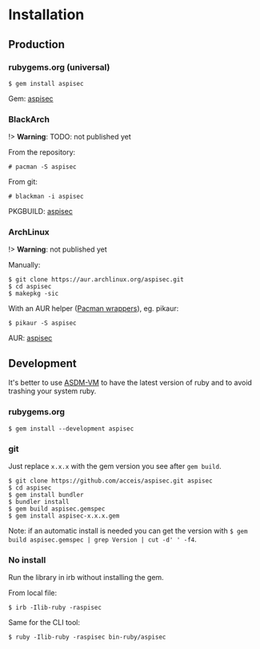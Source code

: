 # Installation

## Production

<!-- tabs:start -->

### **rubygems.org (universal)**

```
$ gem install aspisec
```

Gem: [aspisec](https://rubygems.org/gems/aspisec)

### **BlackArch**

!> **Warning**: TODO: not published yet

From the repository:

```
# pacman -S aspisec
```

From git:

```
# blackman -i aspisec
```

PKGBUILD: [aspisec](https://github.com/BlackArch/blackarch/blob/master/packages/aspisec/PKGBUILD)

### **ArchLinux**

!> **Warning**: not published yet

Manually:

```
$ git clone https://aur.archlinux.org/aspisec.git
$ cd aspisec
$ makepkg -sic
```

With an AUR helper ([Pacman wrappers](https://wiki.archlinux.org/index.php/AUR_helpers#Pacman_wrappers)), eg. pikaur:

```
$ pikaur -S aspisec
```

AUR: [aspisec](https://aur.archlinux.org/packages/aspisec/)

<!-- tabs:end -->

## Development

It's better to use [ASDM-VM](https://asdf-vm.com/) to have the latest version of ruby and to avoid trashing your system ruby.

<!-- tabs:start -->

### **rubygems.org**

```
$ gem install --development aspisec
```

### **git**

Just replace `x.x.x` with the gem version you see after `gem build`.

```
$ git clone https://github.com/acceis/aspisec.git aspisec
$ cd aspisec
$ gem install bundler
$ bundler install
$ gem build aspisec.gemspec
$ gem install aspisec-x.x.x.gem
```

Note: if an automatic install is needed you can get the version with `$ gem build aspisec.gemspec | grep Version | cut -d' ' -f4`.

### **No install**

Run the library in irb without installing the gem.

From local file:

```
$ irb -Ilib-ruby -raspisec
```

Same for the CLI tool:

```
$ ruby -Ilib-ruby -raspisec bin-ruby/aspisec
```

<!-- tabs:end -->
